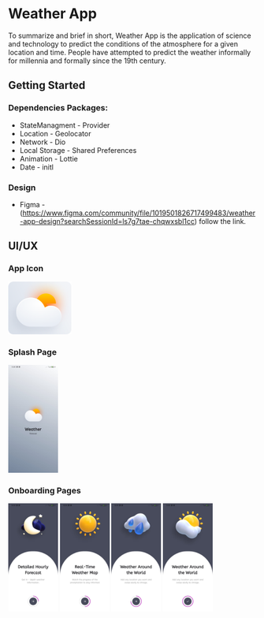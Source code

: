 # Weather App
To summarize and brief in short, Weather App is the application of science and technology to predict the conditions of the atmosphere for a given location and time. People have attempted to predict the weather informally for millennia and formally since the 19th century.

## Getting Started
### Dependencies Packages:
* StateManagment - Provider
* Location - Geolocator
* Network - Dio
* Local Storage - Shared Preferences
* Animation - Lottie
* Date - initl

### Design 
* Figma - (https://www.figma.com/community/file/1019501826717499483/weather-app-design?searchSessionId=ls7g7tae-chqwxsbl1cc) follow the link.
  
## UI/UX 
### App Icon
<img src="weather_app/assets/Icons/ic_launcher.png" width="128"/>

### Splash Page

<img src="weather_app/assets/Design/splash.jpeg"  style="width:20%">

### Onboarding Pages


  <div class="row">
    <img src="weather_app/assets/Design/onboarding1.jpeg"  style="width:20%">
    <img src="weather_app/assets/Design/onboarding2.jpeg"  style="width:20%">
    <img src="weather_app/assets/Design/onboarding3.jpeg"  style="width:20%">
    <img src="weather_app/assets/Design/onboarding4.jpeg"  style="width:20%">
    
     
  </div>


